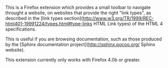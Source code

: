 This is a Firefox extension which provides a small toolbar to navigate throught
a website, on websites that provide the right "link types", as described in the
[link types section](http://www.w3.org/TR/1999/REC-html401-19991224/types.html#type-links
HTML Link types) of the HTML 4 specifications.

This is useful if you are browsing documentation, such as those produced by the
[Sphinx documentation project](http://sphinx.pocoo.org/ Sphinx website).

This extension currently only works with Firefox 4.0b or greater.
